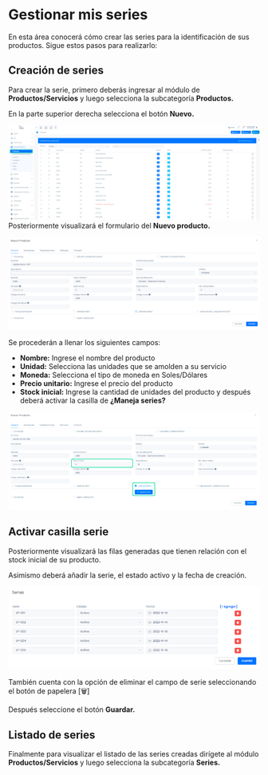 # Gestionar mis series

En esta área conocerá cómo crear las series para la identificación de sus productos. Sigue estos pasos para realizarlo:

## Creación de series

Para crear la serie, primero deberás ingresar al módulo de **Productos/Servicios** y luego selecciona la subcategoría **Productos.**

En la parte superior derecha selecciona el botón **Nuevo.**

![Alt text](img/Gestionar-mis-series_01.jpg)
Posteriormente visualizará el formulario del **Nuevo producto.**

![Alt text](img/Gestionar-mis-series_02.png)

Se procederán a llenar los siguientes campos:

* **Nombre:** Ingrese el nombre del producto
* **Unidad:** Selecciona las unidades que se amolden a su servicio
* **Moneda:** Selecciona el tipo de moneda en Soles/Dólares
* **Precio unitario:** Ingrese el precio del producto
* **Stock inicial:** Ingrese la cantidad de unidades del producto y después deberá activar la casilla de **¿Maneja series?**

![Alt text](img/Gestionar-mis-series_03.jpg)

## Activar casilla serie

Posteriormente visualizará las filas generadas que tienen relación con el stock inicial de su producto.

Asimismo deberá añadir la serie, el estado activo y la fecha de creación.

![Alt text](img/Gestionar-mis-series_04.png)

También cuenta con la opción de eliminar el campo de serie seleccionando el botón de papelera [🗑️]

Después seleccione el botón **Guardar.**

## Listado de series

Finalmente para visualizar el listado de las series creadas dirígete al módulo **Productos/Servicios** y luego selecciona la subcategoría **Series.**
